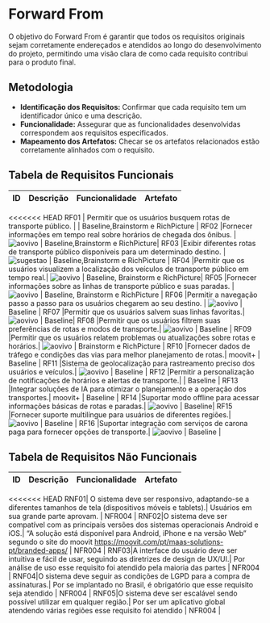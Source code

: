 # Forward From

O objetivo do Forward From é garantir que todos os requisitos originais sejam corretamente endereçados e atendidos ao longo do desenvolvimento do projeto, permitindo uma visão clara de como cada requisito contribui para o produto final.


## Metodologia
- **Identificação dos Requisitos:** Confirmar que cada requisito tem um identificador único e uma descrição.
- **Funcionalidade:** Assegurar que as funcionalidades desenvolvidas correspondem aos requisitos especificados.
- **Mapeamento dos Artefatos:** Checar se os artefatos relacionados estão corretamente alinhados com o requisito.

## Tabela de Requisitos Funcionais

| ID  | Descrição | Funcionalidade | Artefato |
|----------|---------------|------------|------|
<<<<<<< HEAD
RF01 | Permitir que os usuários busquem rotas de transporte público. |    | Baseline,Brainstorm e RichPicture |
RF02 |Fornecer informações em tempo real sobre horários de chegada dos ônibus. |   ![aovivo](../assets/pos/aovivo.jpeg) |  Baseline,Brainstorm e RichPicture|
RF03 |Exibir diferentes rotas de transporte público disponíveis para um determinado destino. |  ![sugestao](../assets/pos/sugestaorotas.jpeg)  | Baseline,Brainstorm e RichPicture |
RF04 |Permitir que os usuários visualizem a localização dos veículos de transporte público em tempo real.|   ![aovivo](../assets/pos/aovivo.jpeg) | Baseline, Brainstorm e RichPicture|
RF05 |Fornecer informações sobre as linhas de transporte público e suas paradas. |  ![aovivo](../assets/pos/estacao.jpeg)  | Baseline, Brainstorm e RichPicture |
RF06 |Permitir a navegação passo a passo para os usuários chegarem ao seu destino. |  ![aovivo](../assets/pos/naavegação.jpeg)  | Baseline |
RF07 |Permitir que os usuários salvem suas linhas favoritas.|   ![aovivo](../assets/pos/favorito.jpeg) |  Baseline|
RF08 |Permitir que os usuários filtrem suas preferências de rotas e modos de transporte.|  ![aovivo](../assets/pos/rota.jpeg)  | Baseline |
RF09 |Permitir que os usuários relatem problemas ou atualizações sobre rotas e horários.|  ![aovivo](../assets/pos/mooviter.png)  | Brainstorm e RichPicture |
RF10 |Fornecer dados de tráfego e condições das vias para melhor planejamento de rotas.| moovit+   | Baseline |
RF11 |Sistema de geolocalização para rastreamento preciso dos usuários e veículos.|  ![aovivo](../assets/pos/geo.png)  | Baseline |
RF12 |Permitir a personalização de notificações de horários e alertas de transporte.|    | Baseline |
RF13 |Integrar soluções de IA para otimizar o planejamento e a operação dos transportes.| moovit+    | Baseline |
RF14 |Suportar modo offline para acessar informações básicas de rotas e paradas.|  ![aovivo](../assets/pos/offile.jpeg)  |  Baseline|
RF15 |Fornecer suporte multilíngue para usuários de diferentes regiões.| ![aovivo](../assets/pos/linguistico.jpeg)   | Baseline |
RF16 |Suportar integração com serviços de carona paga para fornecer opções de transporte.|  ![aovivo](../assets/pos/privado.jpeg)  | Baseline |

## Tabela de Requisitos Não Funcionais

| ID | Descrição | Funcionalidade | Artefato | 
-----|-----|--------|-------------------|
<<<<<<< HEAD
RNF01| O sistema deve ser responsivo, adaptando-se a diferentes tamanhos de tela (dispositivos móveis e tablets).|   Usuários em sua grande parte aprovam.  |   NFR004  |
RNF02|O sistema deve ser compatível com as principais versões dos sistemas operacionais Android e iOS.|   “A solução está disponível para Android, iPhone e na versão Web” segundo o site do moovit <https://moovit.com/pt/maas-solutions-pt/branded-apps/>  |  NFR004   |
RNF03|A interface do usuário deve ser intuitiva e fácil de usar, seguindo as diretrizes de design de UX/UI.|  Por análise de uso esse requisito foi atendido pela maioria das partes   |  NFR004   |
RNF04|O sistema deve seguir as condições de LGPD para a compra de assinaturas.|   Por se implantado no Brasil, é obrigatório que esse requisito seja atendido  |   NFR004  |
RNF05|O sistema deve ser escalável sendo possível utilizar em qualquer região.|   Por ser um aplicativo global atendendo várias regiões esse requisito foi atendido  |  NFR004   |


